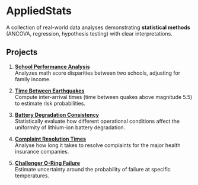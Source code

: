 # AppliedStats

A collection of real-world data analyses demonstrating **statistical methods** (ANCOVA, regression, hypothesis testing) with clear interpretations.

## Projects
1. **[School Performance Analysis](01-School-Performance-Analysis)**  
   Analyzes math score disparities between two schools, adjusting for family income.

2. **[Time Between Earthquakes](02-Time-Between-Earthquakes)**  
   Compute inter-arrival times (time between quakes above magnitude 5.5) to estimate risk probabilities.

3. **[Battery Degradation Consistency](03-Battery-Degradation-Consistency)**  
   Statistically evaluate how different operational conditions affect the uniformity of lithium-ion battery degradation.

4. **[Complaint Resolution Times](04-Complaint-Resolution-Times)**  
   Analyse how long it takes to resolve complaints for the major health insurance companies.

5. **[Challenger O-Ring Failure](05-Challenger-O-Ring-Failure)**  
   Estimate uncertainty around the probability of failure at specific temperatures.   
